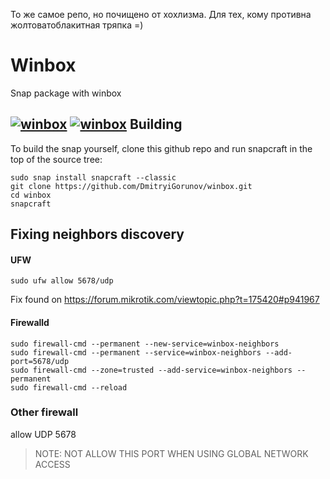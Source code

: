 То же самое репо, но почищено от хохлизма. 
Для тех, кому противна жолтоватоблакитная тряпка =)


Winbox
======

Snap package with winbox

[![winbox](https://snapcraft.io/winbox/badge.svg)](https://snapcraft.io/winbox) [![winbox](https://snapcraft.io/winbox/trending.svg?name=0)](https://snapcraft.io/winbox)
Building
--------

To build the snap yourself, clone this github repo and run snapcraft in the top of the source tree:

```
sudo snap install snapcraft --classic
git clone https://github.com/DmitryiGorunov/winbox.git
cd winbox
snapcraft
```


Fixing neighbors discovery 
------------------------------

#### UFW
```
sudo ufw allow 5678/udp
```
Fix found on https://forum.mikrotik.com/viewtopic.php?t=175420#p941967

#### Firewalld
```
sudo firewall-cmd --permanent --new-service=winbox-neighbors
sudo firewall-cmd --permanent --service=winbox-neighbors --add-port=5678/udp
sudo firewall-cmd --zone=trusted --add-service=winbox-neighbors --permanent 
sudo firewall-cmd --reload
```

### Other firewall
allow UDP 5678
> NOTE: NOT ALLOW THIS PORT WHEN USING GLOBAL NETWORK ACCESS
